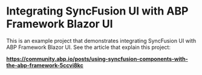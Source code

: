 # Integrating SyncFusion UI with ABP Framework Blazor UI

This is an example project that demonstrates integrating SyncFusion UI with ABP Framework Blazor UI. See the article that explain this project:

**https://community.abp.io/posts/using-syncfusion-components-with-the-abp-framework-5ccvi8kc**